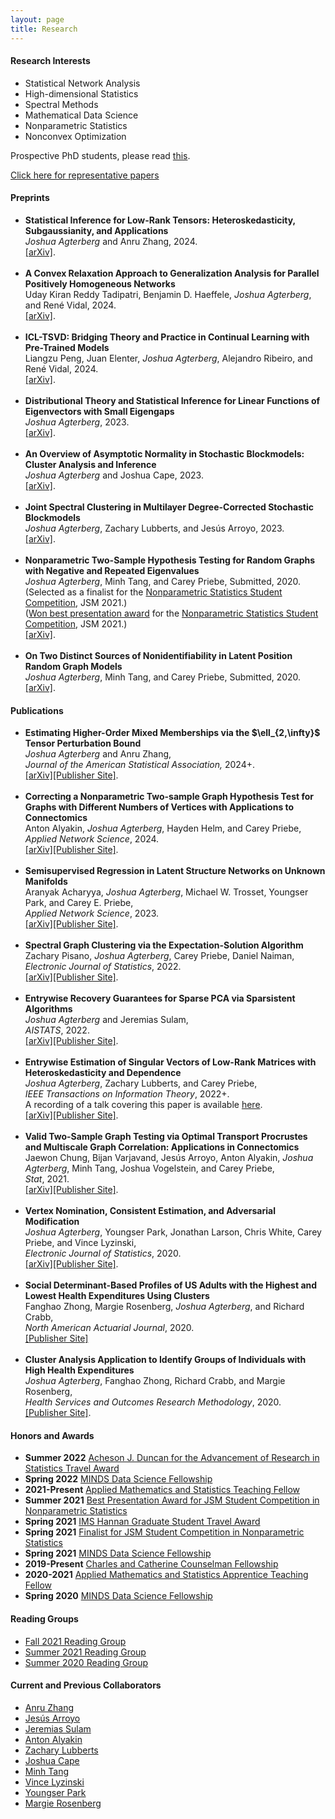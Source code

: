 ```yaml
---
layout: page
title: Research
---
```

<h4>Research Interests</h4>
<ul>
<li>Statistical Network Analysis</li>
<li>High-dimensional Statistics</li>
<li>Spectral Methods</li>
<li>Mathematical Data Science</li>
<li>Nonparametric Statistics</li>
<li>Nonconvex Optimization</li>
</ul>

Prospective PhD students, please read <a href = "phd_students.html">this</a>.

<a href ="research.html">Click here for representative papers</a>

<h4>Preprints</h4>
<ul>
<li><b>Statistical Inference for Low-Rank Tensors: Heteroskedasticity, Subgaussianity, and Applications</b><br />
<i>Joshua Agterberg</i> and Anru Zhang, 2024. <br />
<a href = "https://arxiv.org/abs/2410.06381">[arXiv]</a>.
</li><br />
<li><b>A Convex Relaxation Approach to Generalization Analysis for Parallel Positively Homogeneous Networks</b><br />
Uday Kiran Reddy Tadipatri, Benjamin D. Haeffele, <i>Joshua Agterberg</i>, and René Vidal, 2024.<br />
<a href = "https://arxiv.org/abs/2411.02767">[arXiv]</a>.
</li><br />
<li><b>ICL-TSVD: Bridging Theory and Practice in Continual Learning with Pre-Trained Models</b><br />
Liangzu Peng, Juan Elenter, <i>Joshua Agterberg</i>, Alejandro Ribeiro, and René Vidal, 2024. <br />
<a href = "https://arxiv.org/abs/2410.00645">[arXiv]</a>.
</li><br />
<li><b>Distributional Theory and Statistical Inference for Linear Functions of Eigenvectors with Small Eigengaps</b><br />
<i>Joshua Agterberg</i>, 2023.<br />
<a href = "https://arxiv.org/abs/2308.02480">[arXiv]</a>.
</li><br />
<li><b>An Overview of Asymptotic Normality in Stochastic Blockmodels: Cluster Analysis and Inference</b> <br />
<i>Joshua Agterberg</i> and Joshua Cape, 2023.<br />
<a href = "https://arxiv.org/abs/2305.06353">[arXiv]</a>.
</li><br />
<li><b>Joint Spectral Clustering in Multilayer Degree-Corrected Stochastic Blockmodels</b> <br />
<i>Joshua Agterberg</i>, Zachary Lubberts, and Jesús Arroyo, 2023.<br />
<a href = "https://arxiv.org/abs/2212.05053">[arXiv]</a>.
</li><br />
<li><b>Nonparametric Two-Sample Hypothesis Testing for Random Graphs with Negative and Repeated Eigenvalues</b> <br />
<i>Joshua Agterberg</i>, Minh Tang, and Carey Priebe, Submitted, 2020.<br />
(Selected as a finalist for the <a href = "https://community.amstat.org/nonparametricstatisticssection/paper-awards">Nonparametric Statistics Student Competition</a>, JSM 2021.)<br />
(<a href = "https://engineering.jhu.edu/ams/news/joshua-agterberg-best-presentation-nonparametric-statistics/">Won best presentation award</a> for the <a href = "https://community.amstat.org/nonparametricstatisticssection/paper-awards">Nonparametric Statistics Student Competition</a>, JSM 2021.)<br />
<a href = "https://arxiv.org/abs/2012.09828">[arXiv]</a>.
</li><br />
<li><b>On Two Distinct Sources of Nonidentifiability in Latent Position Random Graph Models</b> <br />
<i>Joshua Agterberg</i>, Minh Tang, and Carey Priebe, Submitted, 2020.<br />
<a href = "https://arxiv.org/abs/2003.14250">[arXiv]</a>.
</li>
</ul>

<h4>Publications</h4>
<ul>
<li><b>Estimating Higher-Order Mixed Memberships via the $\ell_{2,\infty}$ Tensor Perturbation Bound</b> <br />
<i>Joshua Agterberg</i> and Anru Zhang,<br />
<i>Journal of the American Statistical Association,</i> 2024+.<br />
<a href = "https://arxiv.org/abs/2212.08642">[arXiv]</a><a href = "https://www.tandfonline.com/doi/full/10.1080/01621459.2024.2404265">[Publisher Site]</a>.
</li><br />
<li><b>Correcting a Nonparametric Two-sample Graph Hypothesis Test for Graphs with Different Numbers of
Vertices with Applications to Connectomics</b><br />
Anton Alyakin, <i>Joshua Agterberg</i>, Hayden Helm, and Carey Priebe,<br />
<i>Applied Network Science</i>, 2024. <br />
<a href = "https://arxiv.org/abs/2008.09434">[arXiv]</a><a href = "https://appliednetsci.springeropen.com/articles/10.1007/s41109-023-00607-x">[Publisher Site]</a>.
</li><br />
<li><b>Semisupervised Regression in Latent Structure Networks on Unknown Manifolds</b> <br />
Aranyak Acharyya, <i>Joshua Agterberg</i>, Michael W. Trosset, Youngser Park, and Carey E. Priebe,<br />
<i>Applied Network Science</i>, 2023. <br />
<a href = "https://arxiv.org/abs/2305.02473">[arXiv]</a><a href = "https://appliednetsci.springeropen.com/articles/10.1007/s41109-023-00598-9">[Publisher Site]</a>.
</li><br />
<li><b>Spectral Graph Clustering via the Expectation-Solution Algorithm</b> <br />
Zachary Pisano, <i>Joshua Agterberg</i>, Carey Priebe, Daniel Naiman,<br />
<i>Electronic Journal of Statistics</i>, 2022. <br />
<a href = "https://arxiv.org/abs/2003.13462">[arXiv]</a><a href = "https://doi.org/10.1214/22-EJS2018">[Publisher Site]</a>.
</li><br />
<li><b>Entrywise Recovery Guarantees for Sparse PCA via Sparsistent Algorithms</b><br />
<i>Joshua Agterberg</i> and Jeremias Sulam, <br />
<i>AISTATS</i>, 2022. <br />
<a href = "https://arxiv.org/abs/2202.04061">[arXiv]</a><a href = "https://proceedings.mlr.press/v151/agterberg22a.html">[Publisher Site]</a>.
</li><br />
<li><b>Entrywise Estimation of Singular Vectors of Low-Rank Matrices with Heteroskedasticity and Dependence</b><br />
<i>Joshua Agterberg</i>, Zachary Lubberts, and Carey Priebe, <br />
<i>IEEE Transactions on Information Theory</i>, 2022+. <br />
A recording of a talk covering this paper is available <a href = "https://www.youtube.com/watch?v=2E0Oyt0tA50&ab_channel=JHUMathematicalInstituteforDataScience">here</a>. <br />
<a href = "https://arxiv.org/abs/2105.13346">[arXiv]</a><a href = "https://ieeexplore.ieee.org/document/9733353">[Publisher Site]</a>.
</li><br />
<li><b>Valid Two-Sample Graph Testing via Optimal Transport Procrustes and Multiscale Graph Correlation: Applications in Connectomics</b><br />
Jaewon Chung, Bijan Varjavand, Jesús Arroyo, Anton Alyakin, <i>Joshua Agterberg</i>, Minh Tang, Joshua Vogelstein, and Carey Priebe, <br />
<i>Stat</i>, 2021.
<br />
<a href = "https://arxiv.org/abs/1911.02741">[arXiv]</a><a href = "https://onlinelibrary.wiley.com/doi/abs/10.1002/sta4.429">[Publisher Site]</a>.
</li><br />
<li><b>Vertex Nomination, Consistent Estimation, and Adversarial Modification</b> <br />
<i>Joshua Agterberg</i>, Youngser Park, Jonathan Larson, Chris White, Carey Priebe, and Vince Lyzinski, <br />
<i>Electronic Journal  of Statistics</i>, 2020. <br />
<a href="https://arxiv.org/abs/1905.01776">[arXiv]</a><a href="https://doi.org/10.1214/20-EJS1744">[Publisher Site]</a>.
</li><br />
<li><b>Social Determinant-Based Profiles of US Adults  with the Highest and Lowest  Health Expenditures Using Clusters
</b> <br />
Fanghao Zhong, Margie Rosenberg, <i>Joshua Agterberg</i>, and Richard Crabb, <br />
<i>North American Actuarial Journal</i>, 2020.<br />
<a href="https://www.tandfonline.com/doi/full/10.1080/10920277.2020.1814819">[Publisher Site]</a>
</li><br />
<li><b>Cluster Analysis Application to Identify Groups of Individuals with High Health Expenditures</b><br />  
<i>Joshua Agterberg</i>, Fanghao Zhong, Richard Crabb, and Margie Rosenberg, <br />
<i>Health Services and Outcomes Research Methodology</i>, 2020.<br /> 
<a href="https://link.springer.com/article/10.1007/s10742-020-00214-8">[Publisher Site]</a>.
</li>
</ul>



<h4>Honors and Awards</h4>
<ul>
<li><b>Summer 2022</b> <a href ="https://engineering.jhu.edu/ams/research/probability-and-stochastic-processes/duncan-research-fund/">Acheson J. Duncan  for the Advancement of Research in Statistics Travel Award</a></li>
<li><b>Spring 2022</b> <a href="https://www.minds.jhu.edu/awards/minds-data-science-fellowships/">MINDS Data Science Fellowship</a></li>
<li><b>2021-Present</b> <a href="https://engineering.jhu.edu/ams/teaching-fellows-program/">Applied Mathematics and Statistics Teaching Fellow</a></li>
<li><b>Summer 2021</b> <a href="https://community.amstat.org/nonparametricstatisticssection/paper-awards">Best Presentation Award for JSM Student Competition in Nonparametric Statistics</a></li>
<li><b>Spring 2021</b> <a href="https://imstat.org/2021/04/20/recipients-of-the-2021-ims-hannan-graduate-student-travel-awards-announced/">IMS Hannan Graduate Student Travel Award</a></li>
<li><b>Spring 2021</b> <a href="https://community.amstat.org/nonparametricstatisticssection/paper-awards">Finalist for JSM Student Competition in Nonparametric Statistics</a></li>
<li><b>Spring 2021</b> <a href="https://www.minds.jhu.edu/awards/minds-data-science-fellowships/">MINDS Data Science Fellowship</a></li>
<li><b>2019-Present</b> <a href="https://engineering.jhu.edu/ams/fellowship-information/">Charles and Catherine Counselman Fellowship</a></li>
<li><b>2020-2021</b> <a href="https://engineering.jhu.edu/ams/teaching-fellows-program/">Applied Mathematics and Statistics Apprentice Teaching Fellow</a></li>
<li><b>Spring 2020</b> <a href="https://www.minds.jhu.edu/awards/minds-data-science-fellowships/">MINDS Data Science Fellowship</a></li>
</ul>

<h4>Reading Groups</h4>
<ul>
<li><a href="reading_group_fall_21.html">Fall 2021 Reading Group</a></li>
<li><a href="reading_group2k21.html">Summer 2021 Reading Group</a></li>
<li><a href="reading_group.html">Summer 2020 Reading Group</a></li>
</ul>

<h4>Current and Previous Collaborators</h4>
<ul>
<li><a href = "https://anruzhang.github.io/">Anru Zhang</a></li>
<li><a href = "https://jesus-arroyo.github.io/">Jesús Arroyo</a></li>
<li><a href = "https://sites.google.com/view/jsulam">Jeremias Sulam</a></li>
<li><a href = "https://alyakin314.github.io/">Anton Alyakin</a></li>
<li><a href = "https://sites.google.com/view/zachary-lubberts/home?authuser=0">Zachary Lubberts</a></li>
<li><a href = "https://jcape1.github.io/">Joshua Cape</a></li>
<li><a href = "https://minh-tang.github.io/">Minh Tang</a></li>
<li><a href = "https://www.math.umd.edu/~vlyzinsk/">Vince Lyzinski</a></li>
<li><a href = "http://www.cis.jhu.edu/~parky/">Youngser Park</a></li>
<li><a href = "https://wsb.wisc.edu/directory/faculty/marjorie-rosenberg">Margie Rosenberg</a></li>
</ul>







